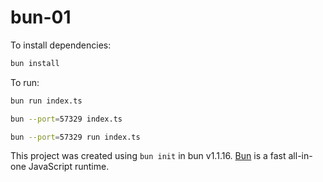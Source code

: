 # bun-01

To install dependencies:

```bash
bun install
```

To run:

```bash
bun run index.ts

bun --port=57329 index.ts

bun --port=57329 run index.ts
```

This project was created using `bun init` in bun v1.1.16. [Bun](https://bun.sh) is a fast all-in-one JavaScript runtime.
